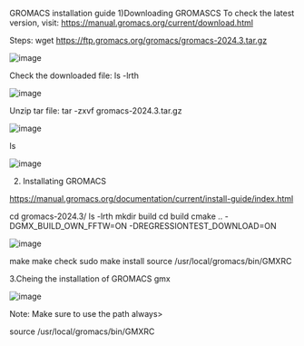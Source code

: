 
GROMACS installation guide
        1)Downloading GROMASCS 
To check the latest version, visit: https://manual.gromacs.org/current/download.html

Steps:
wget https://ftp.gromacs.org/gromacs/gromacs-2024.3.tar.gz

 ![image](https://github.com/user-attachments/assets/54b96a97-4733-4a14-979f-febb615f90a2)


Check the downloaded file:
ls -lrth

![image](https://github.com/user-attachments/assets/973462d5-8b6a-4e6d-95e4-dd4523489d63)


Unzip tar file:
tar -zxvf gromacs-2024.3.tar.gz

![image](https://github.com/user-attachments/assets/dd64d15f-92a3-4d3f-9457-41090f412360)

ls

![image](https://github.com/user-attachments/assets/dde414a6-4591-42f7-a990-956e1d026cf3)

 
2) Installating GROMACS

https://manual.gromacs.org/documentation/current/install-guide/index.html

cd gromacs-2024.3/
ls -lrth
mkdir build
cd build
cmake .. -DGMX_BUILD_OWN_FFTW=ON -DREGRESSIONTEST_DOWNLOAD=ON

![image](https://github.com/user-attachments/assets/bfbd8afd-6077-47ba-ae15-7a85ed34260a)


 
make
make check
sudo make install
source /usr/local/gromacs/bin/GMXRC

3.Cheing the installation of GROMACS
gmx

![image](https://github.com/user-attachments/assets/ef737a9c-63f3-4291-af8b-12a24fcf5bfb)


Note: Make sure to use the path always>

source /usr/local/gromacs/bin/GMXRC


